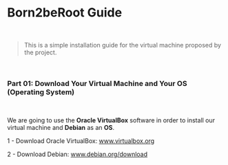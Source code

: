 # Born2beRoot Guide
<br>

>This is a simple installation guide for the virtual machine proposed by the project.
<br>

### Part 01: Download Your Virtual Machine and Your OS (Operating System)
<br>

We are going to use the **Oracle VirtualBox** software in order to install our virtual machine and **Debian** as an **OS**. 

1 - Download Oracle VirtualBox: www.virtualbox.org

2 - Download Debian: www.debian.org/download

